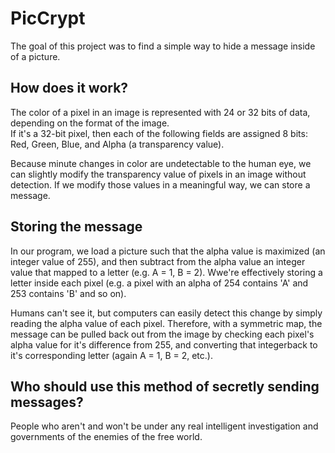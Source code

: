 # PicCrypt
The goal of this project was to find a simple way to hide a message inside of a picture.

## How does it work?
The color of a pixel in an image is represented with 24 or 32 bits of data, depending on the format of the image.  
If it's a 32-bit pixel, then each of the following fields are assigned 8 bits: Red, Green, Blue, and Alpha (a transparency value).

Because minute changes in color are undetectable to the human eye, we can slightly modify the transparency value of pixels in an image
without detection. If we modify those values in a meaningful way, we can store a message.

## Storing the message
In our program, we load a picture such that the alpha value is maximized (an integer value of 255), and then subtract from the alpha value an integer value that mapped to a letter (e.g. A = 1, B = 2).   Wwe're effectively storing a letter inside each pixel (e.g. a pixel with an alpha of 254 contains 'A' and 253 contains 'B' and so on).

Humans can't see it, but computers can easily detect this change by simply reading the alpha value of each pixel. Therefore, with a symmetric map, the message can be pulled back out from the image by checking each pixel's alpha value for it's difference from 255, and converting that integerback to it's corresponding letter (again A = 1, B = 2, etc.).

## Who should use this method of secretly sending messages?
People who aren't and won't be under any real intelligent investigation and governments of the enemies of the free world.


